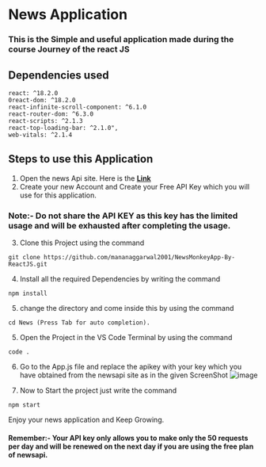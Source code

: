 # **News Application**
### This is the Simple and useful application made during the course Journey of the react JS
## **Dependencies used**
```
react: ^18.2.0
0react-dom: ^18.2.0
react-infinite-scroll-component: ^6.1.0
react-router-dom: ^6.3.0
react-scripts: ^2.1.3
react-top-loading-bar: ^2.1.0",
web-vitals: ^2.1.4
```
## **Steps to use this Application**

1. Open the news Api site. Here is the **[Link](https://newsapi.org/)**
2. Create your new Account and Create your Free API Key which you will use for this application.

### **Note:- Do not share the API KEY as this key has the limited usage and will be exhausted after completing the usage.**

3. Clone this Project using the command

```
git clone https://github.com/mananaggarwal2001/NewsMonkeyApp-By-ReactJS.git
```
4. Install all the required Dependencies by writing the command

```
npm install
```
5. change the directory and come inside this by using the command

```
cd News (Press Tab for auto completion).
```
5. Open the Project in the VS Code Terminal by using the command

```
code .
```
6. Go to the App.js file and replace the apikey with your key which you have obtained from the newsapi site as in the given ScreenShot
![image](https://user-images.githubusercontent.com/75381077/188330971-77043c23-eea1-47c3-bc6f-60029824b252.png)

7. Now to Start the project just write the command

```
npm start
```

Enjoy your news application and Keep Growing.

#### **Remember:- Your API key only allows you to make only the 50 requests per day and will be renewed on the next day if you are using the free plan of newsapi.**

